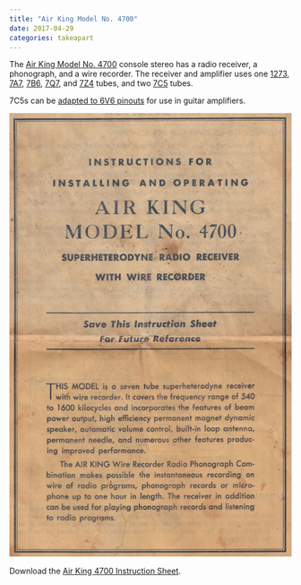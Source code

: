 ```yaml
---
title: "Air King Model No. 4700"
date: 2017-04-29
categories: takeapart
---
```


The [Air King Model No. 4700](http://www.radiomuseum.org/r/airking_4700_2.html) console stereo
has a radio receiver, a phonograph, and a wire recorder. The receiver and amplifier uses one
[1273](http://www.radiomuseum.org/tubes/tube_1273.html), [7A7](http://www.radiomuseum.org//tubes/tube_7a7.html),
[7B6](http://www.radiomuseum.org//tubes/tube_7b6.html), [7Q7](http://www.radiomuseum.org//tubes/tube_7q7.html),
and [7Z4](http://www.radiomuseum.org/tubes/tube_7z4.html) tubes, and two [7C5](http://www.radiomuseum.org//tubes/tube_7c5.html)
tubes.

7C5s can be [adapted to 6V6 pinouts](http://shop.vintagesoundworkbench.com/product.sc?productId=6) for use
in guitar amplifiers.

![Cover of Air King 4700 Instruction Sheet](/assets/images/air-king-4700.jpg)

Download the [Air King 4700 Instruction Sheet](/assets/images/air-king-4700-instruction-sheet.pdf).

